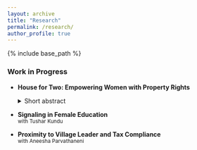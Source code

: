 ```yaml
---
layout: archive
title: "Research"
permalink: /research/
author_profile: true
---
```


<!-- {% if author.googlescholar %}
  You can also find my articles on <u><a href="{{author.googlescholar}}">my Google Scholar profile</a>.</u>
{% endif %} -->

{% include base_path %}

<!-- * <a href="http://akanskhavardani.github.io/files/linktothepaper.pdf" style="color:$dark-gray;font-weight:bold;">Title of the paper</a>
	<details>
		  <summary>Short abstract</summary>
			Clickable short abstract
	</details>  
	<small> with [Coauthor with link to website](https://theirwebsite.com). 
		forthcoming at [Theoretical Economics](https://econtheory.org).
	</small> -->

### Work in Progress

* **House for Two: Empowering Women with Property Rights**  
	<details>
		  <summary>Short abstract</summary>
			Distribution and ownership of land remain highly skewed towards men across the world. While there is an increasing focus in the policy sphere on bridging this gap, our understanding of how strengthening property rights impact women’s well-being is limited. This project runs a randomized experiment to study the impact of improving residential property rights for women on their welfare. In collaboration with the local government, the project runs an awareness campaign in rural villages in Pune, India, creating exogenous variation in the strength of realized women’s property rights. We study the effect of these improved rights on female empowerment through measures such as intra-household bargaining power, the incidence of domestic violence and land security.
	</details>  

* **Signaling in Female Education**  
<small> with Tushar Kundu </small>

* **Proximity to Village Leader and Tax Compliance**  
<small> with Aneesha Parvathaneni </small>

